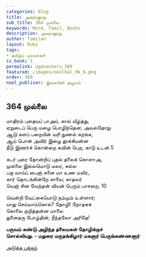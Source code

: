 ```yaml
---
categories: blog
title: அகநானூறு
sub_title: 364 முல்லை
keywords: More, Tamil, Books
description: அகநானூறு
author: Tamilan
layout: Ruby
tags:
- தமிழ்ப் புலவர்கள்
is_book: 1
permalink: agananooru_369
featured: /images/noolkal_96_6.png
order: 369
nool_publiser: இசையினி குழுமம்
---
```



## 364 முல்லை

மாதிரம் புதையப் பாஅய், கால் வீழ்த்து,  
ஏறுடைப் பெரு மழை பொழிந்தென, அவல்தோறு  
ஆடு களப் பறையின் வரி நுணல் கறங்க,  
ஆய் பொன் அவிர் இழை தூக்கியன்ன  
நீடு இணர்க் கொன்றை கவின் பெற, காடு உடன் 5

சுடர் புரை தோன்றிப் புதல் தலைக் கொளாஅ,  
முல்லை இல்லமொடு மலர, கல்ல  
பகு வாய்ப் பைஞ் சுனை மா உண மலிர,  
கார் தொடங்கின்றே காலை; காதலர்  
வெஞ் சின வேந்தன் வியன் பெரும் பாசறை, 10

வென்றி வேட்கையொடு நம்மும் உள்ளார்;  
யாது செய்வாம்கொல்? தோழி! நோதகக்  
கொலை குறித்தன்ன மாலை  
துனைதரு போழ்தின், நீந்தலோ அரிதே!

**பருவம் கண்டு அழிந்த தலைமகள் தோழிக்குச்  
சொல்லியது. - மதுரை மருதங்கிழார் மகனார் பெருங்கண்ணனார்**

[அடுத்த பக்கம்](agananooru_370)